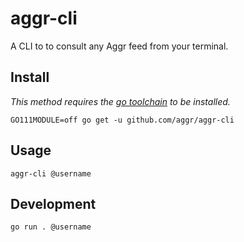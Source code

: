# aggr-cli

A CLI to to consult any Aggr feed from your terminal.

## Install

_This method requires the [go toolchain](https://golang.org/doc/install) to be
installed._

```
GO111MODULE=off go get -u github.com/aggr/aggr-cli
```

## Usage

```
aggr-cli @username
```

## Development

```
go run . @username
```

